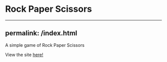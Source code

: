 # Rock Paper Scissors
---
permalink: /index.html
---

A simple game of Rock Paper Scissors

View the site <a href="https://jxcksonli.github.io/rockpaperscissors/"> here!</a>